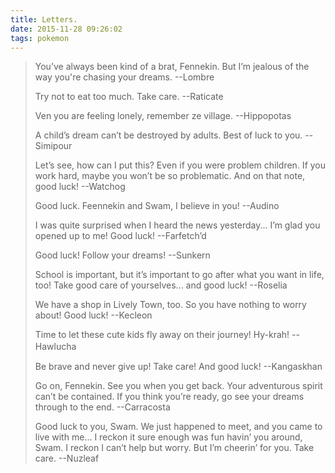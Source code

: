 ```yaml
---
title: Letters.
date: 2015-11-28 09:26:02
tags: pokemon
---
```


> You’ve always been kind of a brat, Fennekin. But I’m jealous of the way you're chasing your dreams. --Lombre
>
> Try not to eat too much. Take care. --Raticate
>
> Ven you are feeling lonely, remember ze village. --Hippopotas
>
> A child’s dream can’t be destroyed by adults. Best of luck to you. --Simipour
>
> Let’s see, how can I put this? Even if you were problem children. If you work hard, maybe you won’t be so problematic. And on that note, good luck! --Watchog
>
> Good luck. Feennekin and Swam, I believe in you! --Audino
>
> I was quite surprised when I heard the news yesterday... I’m glad you opened up to me! Good luck! --Farfetch’d
>
> Good luck! Follow your dreams! --Sunkern
> 
> School is important, but it’s important to go after what you want in life, too! Take good care of yourselves... and good luck! --Roselia
> 
> We have a shop in Lively Town, too. So you have nothing to worry about! Good luck! --Kecleon
> 
> Time to let these cute kids fly away on their journey! Hy-krah! --Hawlucha　
> 
> Be brave and never give up! Take care! And good luck! --Kangaskhan
> 
> Go on, Fennekin. See you when you get back. Your adventurous spirit can’t be contained. If you think you’re ready, go see your dreams through to the end. --Carracosta
> 
> Good luck to you, Swam. We just happened to meet, and you came to live with me... I reckon it sure enough was fun havin’ you around, Swam. I reckon I can’t help but worry. But I’m cheerin’ for you. Take care. --Nuzleaf